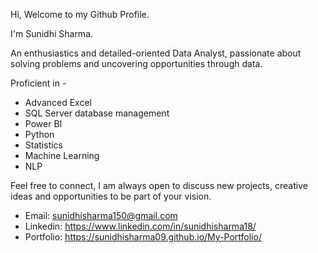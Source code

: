  Hi, Welcome to my Github Profile.
 
 I'm Sunidhi Sharma.
 
 An enthusiastics and detailed-oriented Data Analyst, passionate about solving problems and uncovering opportunities through data.
 
 Proficient in -
 - Advanced Excel
 - SQL Server database management
 - Power BI
 - Python
 - Statistics
 - Machine Learning
 - NLP

Feel free to connect, I am always open to discuss new projects, creative ideas and opportunities to be part of your vision.
- Email: sunidhisharma150@gmail.com
- Linkedin: https://www.linkedin.com/in/sunidhisharma18/
- Portfolio: https://sunidhisharma09.github.io/My-Portfolio/
